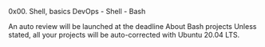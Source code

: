 0x00. Shell, basics
DevOps - Shell - Bash

 An auto review will be launched at the deadline
About Bash projects
Unless stated, all your projects will be auto-corrected with Ubuntu 20.04 LTS.
